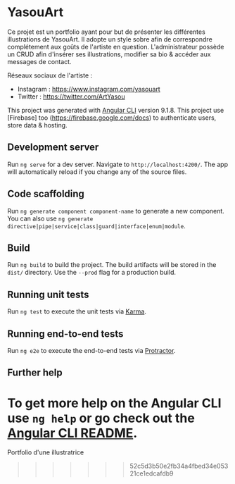 # YasouArt

Ce projet est un portfolio ayant pour but de présenter les différentes illustrations de YasouArt.
Il adopte un style sobre afin de correspondre complétement aux goûts de l'artiste en question.
L'administrateur possède un CRUD afin d'insérer ses illustrations, modifier sa bio & accéder aux messages de contact.

Réseaux sociaux de l'artiste :

- Instagram : https://www.instagram.com/yasouart
- Twitter : https://twitter.com/ArtYasou

This project was generated with [Angular CLI](https://github.com/angular/angular-cli) version 9.1.8.
This project use [Firebase] too (https://firebase.google.com/docs) to authenticate users, store data & hosting.

## Development server

Run `ng serve` for a dev server. Navigate to `http://localhost:4200/`. The app will automatically reload if you change any of the source files.

## Code scaffolding

Run `ng generate component component-name` to generate a new component. You can also use `ng generate directive|pipe|service|class|guard|interface|enum|module`.

## Build

Run `ng build` to build the project. The build artifacts will be stored in the `dist/` directory. Use the `--prod` flag for a production build.

## Running unit tests

Run `ng test` to execute the unit tests via [Karma](https://karma-runner.github.io).

## Running end-to-end tests

Run `ng e2e` to execute the end-to-end tests via [Protractor](http://www.protractortest.org/).

## Further help

# To get more help on the Angular CLI use `ng help` or go check out the [Angular CLI README](https://github.com/angular/angular-cli/blob/master/README.md).

Portfolio d'une illustratrice

> > > > > > > 52c5d3b50e2fb34a4fbed34e05321ce1edcafdb9
